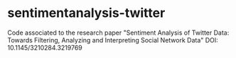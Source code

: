 # sentimentanalysis-twitter
Code associated to the research paper "Sentiment Analysis of Twitter Data: Towards Filtering, Analyzing and Interpreting Social Network Data" DOI: 10.1145/3210284.3219769
